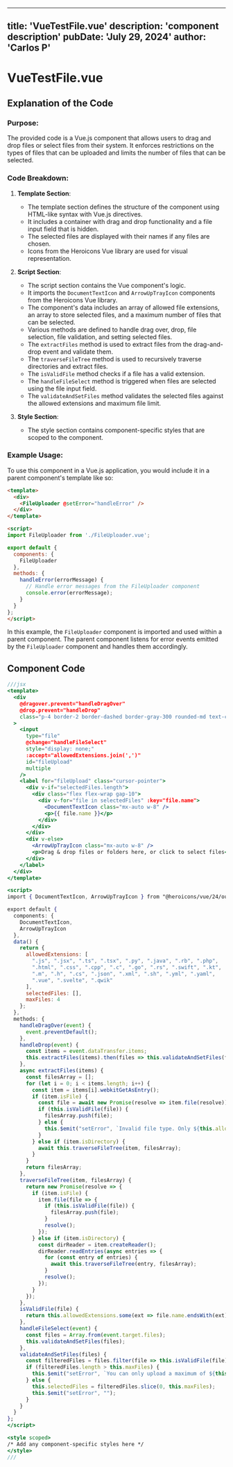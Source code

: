 ---
  title: 'VueTestFile.vue'
  description: 'component description'
  pubDate: 'July 29, 2024'
  author: 'Carlos P'
  ---
  
  
  
  # VueTestFile.vue
  ## Explanation of the Code

### Purpose:
The provided code is a Vue.js component that allows users to drag and drop files or select files from their system. It enforces restrictions on the types of files that can be uploaded and limits the number of files that can be selected.

### Code Breakdown:
1. **Template Section**:
   - The template section defines the structure of the component using HTML-like syntax with Vue.js directives.
   - It includes a container with drag and drop functionality and a file input field that is hidden.
   - The selected files are displayed with their names if any files are chosen.
   - Icons from the Heroicons Vue library are used for visual representation.

2. **Script Section**:
   - The script section contains the Vue component's logic.
   - It imports the `DocumentTextIcon` and `ArrowUpTrayIcon` components from the Heroicons Vue library.
   - The component's data includes an array of allowed file extensions, an array to store selected files, and a maximum number of files that can be selected.
   - Various methods are defined to handle drag over, drop, file selection, file validation, and setting selected files.
   - The `extractFiles` method is used to extract files from the drag-and-drop event and validate them.
   - The `traverseFileTree` method is used to recursively traverse directories and extract files.
   - The `isValidFile` method checks if a file has a valid extension.
   - The `handleFileSelect` method is triggered when files are selected using the file input field.
   - The `validateAndSetFiles` method validates the selected files against the allowed extensions and maximum file limit.

3. **Style Section**:
   - The style section contains component-specific styles that are scoped to the component.

### Example Usage:
To use this component in a Vue.js application, you would include it in a parent component's template like so:

```html
<template>
  <div>
    <FileUploader @setError="handleError" />
  </div>
</template>

<script>
import FileUploader from './FileUploader.vue';

export default {
  components: {
    FileUploader
  },
  methods: {
    handleError(errorMessage) {
      // Handle error messages from the FileUploader component
      console.error(errorMessage);
    }
  }
};
</script>
```

In this example, the `FileUploader` component is imported and used within a parent component. The parent component listens for error events emitted by the `FileUploader` component and handles them accordingly.
  
  ## Component Code
  ```jsx
  ///jsx
  <template>
    <div
      @dragover.prevent="handleDragOver"
      @drop.prevent="handleDrop"
      class="p-4 border-2 border-dashed border-gray-300 rounded-md text-center cursor-pointer mb-4 h-96 w-96 flex overflow-y-scroll items-center justify-center"
    >
      <input
        type="file"
        @change="handleFileSelect"
        style="display: none;"
        :accept="allowedExtensions.join(',')"
        id="fileUpload"
        multiple
      />
      <label for="fileUpload" class="cursor-pointer">
        <div v-if="selectedFiles.length">
          <div class="flex flex-wrap gap-10">
            <div v-for="file in selectedFiles" :key="file.name">
              <DocumentTextIcon class="mx-auto w-8" />
              <p>{{ file.name }}</p>
            </div>
          </div>
        </div>
        <div v-else>
          <ArrowUpTrayIcon class="mx-auto w-8" />
          <p>Drag & drop files or folders here, or click to select files</p>
        </div>
      </label>
    </div>
  </template>
  
  <script>
  import { DocumentTextIcon, ArrowUpTrayIcon } from "@heroicons/vue/24/outline";
  
  export default {
    components: {
      DocumentTextIcon,
      ArrowUpTrayIcon
    },
    data() {
      return {
        allowedExtensions: [
          ".js", ".jsx", ".ts", ".tsx", ".py", ".java", ".rb", ".php",
          ".html", ".css", ".cpp", ".c", ".go", ".rs", ".swift", ".kt",
          ".m", ".h", ".cs", ".json", ".xml", ".sh", ".yml", ".yaml",
          ".vue", ".svelte", ".qwik"
        ],
        selectedFiles: [],
        maxFiles: 4
      };
    },
    methods: {
      handleDragOver(event) {
        event.preventDefault();
      },
      handleDrop(event) {
        const items = event.dataTransfer.items;
        this.extractFiles(items).then(files => this.validateAndSetFiles(files));
      },
      async extractFiles(items) {
        const filesArray = [];
        for (let i = 0; i < items.length; i++) {
          const item = items[i].webkitGetAsEntry();
          if (item.isFile) {
            const file = await new Promise(resolve => item.file(resolve));
            if (this.isValidFile(file)) {
              filesArray.push(file);
            } else {
              this.$emit("setError", `Invalid file type. Only ${this.allowedExtensions.join(", ")} files are allowed.`);
            }
          } else if (item.isDirectory) {
            await this.traverseFileTree(item, filesArray);
          }
        }
        return filesArray;
      },
      traverseFileTree(item, filesArray) {
        return new Promise(resolve => {
          if (item.isFile) {
            item.file(file => {
              if (this.isValidFile(file)) {
                filesArray.push(file);
              }
              resolve();
            });
          } else if (item.isDirectory) {
            const dirReader = item.createReader();
            dirReader.readEntries(async entries => {
              for (const entry of entries) {
                await this.traverseFileTree(entry, filesArray);
              }
              resolve();
            });
          }
        });
      },
      isValidFile(file) {
        return this.allowedExtensions.some(ext => file.name.endsWith(ext));
      },
      handleFileSelect(event) {
        const files = Array.from(event.target.files);
        this.validateAndSetFiles(files);
      },
      validateAndSetFiles(files) {
        const filteredFiles = files.filter(file => this.isValidFile(file));
        if (filteredFiles.length > this.maxFiles) {
          this.$emit("setError", `You can only upload a maximum of ${this.maxFiles} files.`);
        } else {
          this.selectedFiles = filteredFiles.slice(0, this.maxFiles);
          this.$emit("setError", "");
        }
      }
    }
  };
  </script>
  
  <style scoped>
  /* Add any component-specific styles here */
  </style>
  ///
  ```
  